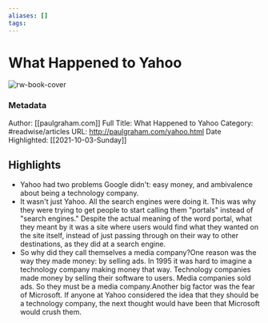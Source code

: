 ```yaml
---
aliases: []
tags:
---
```

# What Happened to Yahoo

![rw-book-cover](https://readwise-assets.s3.amazonaws.com/static/images/article1.be68295a7e40.png)
### Metadata
Author: [[paulgraham.com]]
Full Title: What Happened to Yahoo
Category: #readwise/articles
URL: http://paulgraham.com/yahoo.html
Date Highlighted: [[2021-10-03-Sunday]]

## Highlights
- Yahoo had two problems
  Google didn't: easy money, and ambivalence about being a technology
  company.
- It wasn't just Yahoo. All the search engines were doing it. This
  was why they were trying to get people to start calling them "portals"
  instead of "search engines." Despite the actual meaning of the word
  portal, what they meant by it was a site where users would find
  what they wanted on the site itself, instead of just passing through
  on their way to other destinations, as they did at a search engine.
- So why
  did they call themselves a media company?One reason was the way they made money: by selling ads. In 1995
  it was hard to imagine a technology company making money that way.
  Technology companies made money by selling their software to users.
  Media companies sold ads. So they must be a media company.Another big factor was the fear of Microsoft. If anyone at Yahoo
  considered the idea that they should be a technology company, the
  next thought would have been that Microsoft would crush them.

